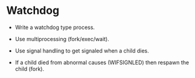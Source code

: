 # Watchdog

* Write a watchdog type process.

* Use multiprocessing (fork/exec/wait).

* Use signal handling to get signaled when a child dies.

* If a child died from abnormal causes (WIFSIGNLED) then respawn the child (fork).
